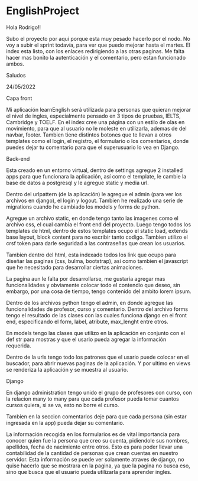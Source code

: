 # EnglishProject

Hola Rodrigo!!

Subo el proyecto por aquí porque esta muy pesado hacerlo por el nodo. No voy a subir el sprint todavía, para ver que puedo mejorar hasta el martes. El index esta listo, con los enlaces redirigiendo a las otras paginas. Me falta hacer mas bonito la autenticación y el comentario, pero estan funcionado ambos.

Saludos


24/05/2022

Capa front

Mi aplicación learnEnglish será utilizada para personas que quieran mejorar el nivel de ingles, especialmente pensado en 3 tipos de pruebas, IELTS, Cambridge y TOELF. En el index cree una página con un estilo de olas en movimiento, para que al usuario no le moleste en utilizarla, ademas de del navbar, footer. Tambien tiene distintos botones que te llevan a otros templates como el login, el registro, el formulario o los comentarios, donde puedes dejar tu comentario para que el superusuario lo vea en Django.


Back-end

Esta creado en un entorno virtual, dentro de settings agregue 2 installed apps para que funcionara la aplicación, así como el template, le cambie la base de datos a postgresql y le agregue static y media url.

Dentro del urlpattern (de la aplicación) le agregue el admin (para ver los archivos en django), el login y logout. Tambien he realizado una serie de migrations cuando he cambiado los models y forms de python.

Agregue un archivo static, en donde tengo tanto las imagenes como el archivo css, el cual cambia el front end del proyecto. Luego tengo todos los templates de html, dentro de estos templates ocupo el static load, extends base layout, block content para no escribir tanto codigo. Tambien utilizo el crsf token para darle seguridad a las contraseñas que crean los usuarios. 

Tambien dentro del html, esta indexado todos los link que ocupo para diseñar las paginas (css, bulma, bootstrap), así como tambien el javascript que he necesitado para desarrollar ciertas animaciones. 

La pagína aun le falta por desarrollarse, me gustaría agregar mas funcionalidades y obviamente colocar todo el contendio que deseo, sin embargo, por una cosa de tiempo, tengo contenido del ambito lorem ipsum.

Dentro de los archivos python tengo el admin, en donde agregue las funcionalidades de profesor, curso y comentario. Dentro del archivo forms tengo el resultado de las clases con las cuales funciona django en el front end, especificando el form, label, atribute, max_lenght entre otros.

En models tengo las clases que utilizo en la aplicación en conjunto con el def str para mostras y que el usario pueda agregar la información requerida. 

Dentro de la urls tengo todo los patrones que el usario puede colocar en el buscador, para abrir nuevas paginas de la aplicación. Y por ultimo en views se renderiza la aplicación y se muestra al usuario. 



Django

En django administration tengo unido el grupo de profesores con curso, con la relacion many to many para que cada profesor pueda tomar cuantos cursos quiera,  si se va, esto no borre el curso. 

Tambien en la seccion comentarios deje para que cada persona (sin estar ingresada en la app) pueda dejar su comentario.

La información recogida en los formularios es de vital importancia para conocer quien fue la persona que creo su cuenta, pidiendole sus nombres, apellidos, fecha de nacimiento entre otros. Esto es para poder llevar una contabilidad de la cantidad de personas que crean cuentas en nuestro servidor. Esta información se puede ver solamente atraves de django, no quise hacerlo que se mostrara en la pagina, ya que la pagina no busca eso, sino que busca que el usuario pueda utilizarla para aprender ingles.


